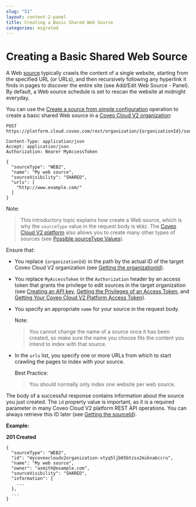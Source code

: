 ```yaml
---
slug: "51"
layout: content-2-panel
title: Creating a Basic Shared Web Source
categories: migrated
---
```


# Creating a Basic Shared Web Source

A Web [source](Glossary_37585054.html#Glossary-Source) typically crawls the content of a single website, starting from the specified URL (or URLs), and then recursively following any hyperlink it finds in pages to discover the entire site (see Add/Edit Web Source - Panel). By default, a Web source schedule is set to rescan the website at midnight everyday.

You can use the [Create a source from simple configuration](https://platform.cloud.coveo.com/docs?api=Source#!/Sources/rest_organizations_paramId_sources_post) operation to create a basic shared Web source in a [Coveo Cloud V2 organization](Glossary_37585054.html#Glossary-CoveoCloudV2Organization):

```
POST https://platform.cloud.coveo.com/rest/organization/{organizationId}/sources
 
Content-Type: application/json
Accept: application/json
Authorization: Bearer MyAccessToken
 
{
  "sourceType": "WEB2",
  "name": "My web source",
  "sourceVisibility": "SHARED",
  "urls": [
    "http://www.example.com/"
  ]
}
```

Note:

> This introductory topic explains how create a Web source, which is why the `sourceType` value in the request body is `WEB2`. The [Coveo Cloud V2 platform](Glossary_37585054.html#Glossary-CoveoCloudV2Platform) also allows you to create many other types of sources (see [Possible sourceType Values](Possible_sourceType_Values)).

Ensure that:

-   You replace `{organizationId}` in the path by the actual ID of the target Coveo Cloud V2 organization (see [Getting the organizationId](Getting_the_organizationId)).
-   You replace `MyAccessToken` in the `Authorization` header by an access token that grants the privilege to edit sources in the target organization (see [Creating an API key](Creating_an_API_Key), [Getting the Privileges of an Access Token](Getting_the_Privileges_of_an_Access_Token), and [Getting Your Coveo Cloud V2 Platform Access Token](Getting_Your_Coveo_Cloud_V2_Platform_Access_Token)).
-   You specify an appropriate `name` for your source in the request body.

    Note:

    > You cannot change the name of a source once it has been created, so make sure the name you choose fits the content you intend to index with that source.

-   In the `urls` list, you specify one or more URLs from which to start crawling the pages to index with your source.

    Best Practice:

    > You should normally only index one website per web source.

The body of a successful response contains information about the source you just created. The `id` property value is important, as it is a required parameter in many Coveo Cloud V2 platform REST API operations. You can always retrieve this ID later (see [Getting the sourceId](Getting_the_sourceId)).

**Example:**

**201 Created**

```
{
  "sourceType": "WEB2",
  "id": "mycoveocloudv2organization-xtyq5ljb65btzsx2miknabccru",
  "name": "My web source",
  "owner": "asmith@example.com",
  "sourceVisibility": "SHARED",
  "information": {
    ...
  },
  ...
}
```


